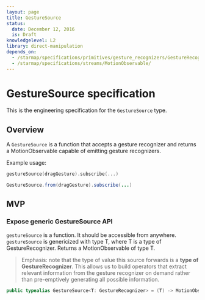 ```yaml
---
layout: page
title: GestureSource
status:
  date: December 12, 2016
  is: Draft
knowledgelevel: L2
library: direct-manipulation
depends_on:
  - /starmap/specifications/primitives/gesture_recognizers/GestureRecognizer
  - /starmap/specifications/streams/MotionObservable/
---
```


# GestureSource specification

This is the engineering specification for the `GestureSource` type.

## Overview

A `GestureSource` is a function that accepts a gesture recognizer and returns a MotionObservable
capable of emitting gesture recognizers.

Example usage:

```swift
gestureSource(dragGesture).subscribe(...)
```

```java
GestureSource.from(dragGesture).subscribe(...)
```

## MVP

### Expose generic GestureSource API

`gestureSource` is a function. It should be accessible from anywhere. `gestureSource` is genericized
with type T, where T is a type of GestureRecognizer. Returns a MotionObservable of type T.

> Emphasis: note that the type of value this source forwards is a **type of GestureRecognizer**.
> This allows us to build operators that extract relevant information from the gesture recognizer
> on demand rather than pre-emptively generating all possible information.

```swift
public typealias GestureSource<T: GestureRecognizer> = (T) -> MotionObservable<T>
```
